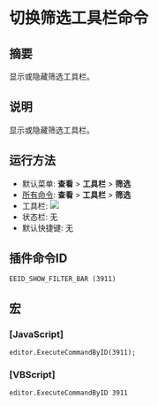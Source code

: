 # 切换筛选工具栏命令

## 摘要

显示或隐藏筛选工具栏。

## 说明

显示或隐藏筛选工具栏。

## 运行方法

- 默认菜单: **查看** > **工具栏** \> **筛选**
- [所有命令](../tools/all_commands): **查看** > **工具栏** \> **筛选**
- 工具栏: ![](../../images/togglefilterbar..png)
- 状态栏: 无
- 默认快捷键: 无

## 插件命令ID

```
EEID_SHOW_FILTER_BAR (3911)
```

## 宏

### \[JavaScript\]

```
editor.ExecuteCommandByID(3911);
```

### \[VBScript\]

```
editor.ExecuteCommandByID 3911
```
